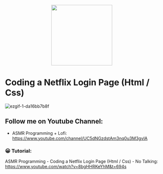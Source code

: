 <p align="center">
  <img width="200" height="200" src="https://user-images.githubusercontent.com/11997757/189731295-31ec08bf-7129-4c59-b9b4-6c267a0a746b.png">
</p>

# Coding a Netflix Login Page (Html / Css)
![ezgif-1-da16bb7b8f](https://user-images.githubusercontent.com/11997757/189734188-ba1293d4-e4d5-46cb-97f1-745648539f52.gif)

## Follow me on Youtube Channel:
* ASMR Programming + Lofi: https://www.youtube.com/channel/UC5dNGzdstAm3nq0u3M3gvlA

### 😀 Tutorial:
ASMR Programming - Coding a Netflix Login Page (Html / Css) - No Talking: https://www.youtube.com/watch?v=8bgHHRKeYhM&t=694s
